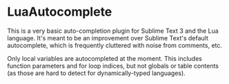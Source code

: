 
LuaAutocomplete
===============

This is a very basic auto-completion plugin for Sublime Text 3 and the Lua language.
It's meant to be an improvement over Sublime Text's default autocomplete, which is frequently
cluttered with noise from comments, etc.

Only local variables are autocompleted at the moment. This includes function parameters and for
loop indices, but not globals or table contents (as those are hard to detect for dynamically-typed
languages).
